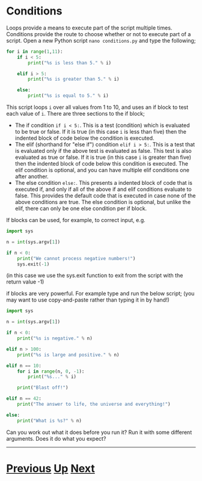 # Conditions

Loops provide a means to execute part of the script multiple times. Conditions provide the route to choose whether or not to execute part of a script. Open a new Python script `nano conditions.py` and type the following;

```python
for i in range(1,11):
    if i < 5:
        print("%s is less than 5." % i)

    elif i > 5:
        print("%s is greater than 5." % i)

    else:
        print("%s is equal to 5." % i)
```

This script loops `i` over all values from 1 to 10, and uses an if block to test each value of `i`. There are three sections to the if block;

* The if condition `if i < 5:`. This is a test (condition) which is evaluated to be true or false. If it is true (in this case `i` is less than five) then the indented block of code below the condition is executed.
* The elif (shorthand for "else if") condition `elif i > 5:`. This is a test that is evaluated only if the above test is evaluated as false. This test is also evaluated as true or false. If it is true (in this case `i` is greater than five) then the indented block of code below this condition is executed. The elif condition is optional, and you can have multiple elif conditions one after another.
* The else condition `else:`. This presents a indented block of code that is executed if, and only if all of the above if and elif conditions evaluate to false. This provides the default code that is executed in case none of the above conditions are true. The else condition is optional, but unlike the elif, there can only be one else condition per if block.

If blocks can be used, for example, to correct input, e.g.

```python
import sys

n = int(sys.argv[1])

if n < 0:
    print("We cannot process negative numbers!")
    sys.exit(-1)
```

(in this case we use the sys.exit function to exit from the script with the return value -1)

if blocks are very powerful. For example type and run the below script; (you may want to use copy-and-paste rather than typing it in by hand!)

```python
import sys

n = int(sys.argv[1])

if n < 0:
    print("%s is negative." % n)

elif n > 100:
    print("%s is large and positive." % n)

elif n == 10:
    for i in range(n, 0, -1):
        print("%s..." % i)

    print("Blast off!")

elif n == 42:
    print("The answer to life, the universe and everything!")

else:
    print("What is %s?" % n)
```

Can you work out what it does before you run it? Run it with some different arguments. Does it do what you expect?

***

# [Previous](arguments.md) [Up](README.md) [Next](files.md)
